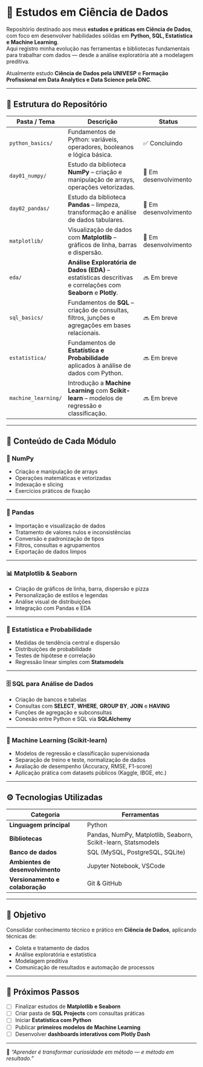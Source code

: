 # 🧠 Estudos em Ciência de Dados

Repositório destinado aos meus **estudos e práticas em Ciência de Dados**, com foco em desenvolver habilidades sólidas em **Python, SQL, Estatística e Machine Learning**.  
Aqui registro minha evolução nas ferramentas e bibliotecas fundamentais para trabalhar com dados — desde a análise exploratória até a modelagem preditiva.

Atualmente estudo **Ciência de Dados pela UNIVESP** e **Formação Profissional em Data Analytics e Data Science pela DNC**.

---

## 📌 Estrutura do Repositório

| Pasta / Tema | Descrição | Status |
|---------------|------------|---------|
| `python_basics/` | Fundamentos de Python: variáveis, operadores, booleanos e lógica básica. | ✅ Concluindo |
| `day01_numpy/` | Estudo da biblioteca **NumPy** – criação e manipulação de arrays, operações vetorizadas. | 🚧 Em desenvolvimento |
| `day02_pandas/` | Estudo da biblioteca **Pandas** – limpeza, transformação e análise de dados tabulares. | 🚧 Em desenvolvimento |
| `matplotlib/` | Visualização de dados com **Matplotlib** – gráficos de linha, barras e dispersão. | 🚧 Em desenvolvimento |
| `eda/` | **Análise Exploratória de Dados (EDA)** – estatísticas descritivas e correlações com **Seaborn** e **Plotly**. | 🔜 Em breve |
| `sql_basics/` | Fundamentos de **SQL** – criação de consultas, filtros, junções e agregações em bases relacionais. | 🔜 Em breve |
| `estatistica/` | Fundamentos de **Estatística e Probabilidade** aplicados à análise de dados com Python. | 🔜 Em breve |
| `machine_learning/` | Introdução a **Machine Learning** com **Scikit-learn** – modelos de regressão e classificação. | 🔜 Em breve |

---

## 🧩 Conteúdo de Cada Módulo

### **📘 NumPy**
- Criação e manipulação de arrays  
- Operações matemáticas e vetorizadas  
- Indexação e slicing  
- Exercícios práticos de fixação  

---

### **📗 Pandas**
- Importação e visualização de dados  
- Tratamento de valores nulos e inconsistências  
- Conversão e padronização de tipos  
- Filtros, consultas e agrupamentos  
- Exportação de dados limpos  

---

### **📊 Matplotlib & Seaborn**
- Criação de gráficos de linha, barra, dispersão e pizza  
- Personalização de estilos e legendas  
- Análise visual de distribuições  
- Integração com Pandas e EDA  

---

### **🧮 Estatística e Probabilidade**
- Medidas de tendência central e dispersão  
- Distribuições de probabilidade  
- Testes de hipótese e correlação  
- Regressão linear simples com **Statsmodels**  

---

### **🗄️ SQL para Análise de Dados**
- Criação de bancos e tabelas  
- Consultas com **SELECT**, **WHERE**, **GROUP BY**, **JOIN** e **HAVING**  
- Funções de agregação e subconsultas  
- Conexão entre Python e SQL via **SQLAlchemy**  

---

### **🤖 Machine Learning (Scikit-learn)**
- Modelos de regressão e classificação supervisionada  
- Separação de treino e teste, normalização de dados  
- Avaliação de desempenho (Accuracy, RMSE, F1-score)  
- Aplicação prática com datasets públicos (Kaggle, IBGE, etc.)  

---

## ⚙️ Tecnologias Utilizadas

| Categoria | Ferramentas |
|------------|-------------|
| **Linguagem principal** | Python |
| **Bibliotecas** | Pandas, NumPy, Matplotlib, Seaborn, Scikit-learn, Statsmodels |
| **Banco de dados** | SQL (MySQL, PostgreSQL, SQLite) |
| **Ambientes de desenvolvimento** | Jupyter Notebook, VSCode |
| **Versionamento e colaboração** | Git & GitHub |

---

## 🎯 Objetivo

Consolidar conhecimento técnico e prático em **Ciência de Dados**, aplicando técnicas de:
- Coleta e tratamento de dados  
- Análise exploratória e estatística  
- Modelagem preditiva  
- Comunicação de resultados e automação de processos  

---

## 🧭 Próximos Passos

- [ ] Finalizar estudos de **Matplotlib e Seaborn**  
- [ ] Criar pasta de **SQL Projects** com consultas práticas  
- [ ] Iniciar **Estatística com Python**  
- [ ] Publicar **primeiros modelos de Machine Learning**  
- [ ] Desenvolver **dashboards interativos com Plotly Dash**

---

📍 *“Aprender é transformar curiosidade em método — e método em resultado.”*
